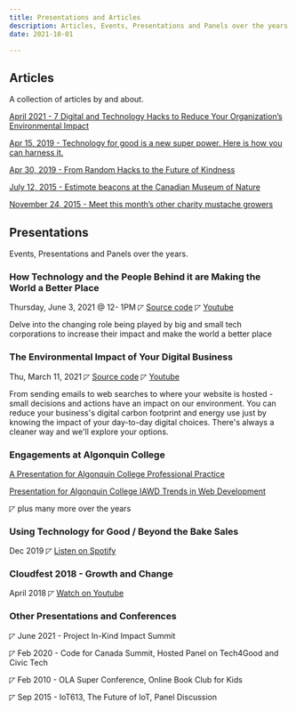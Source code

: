 ```yaml
---
title: Presentations and Articles
description: Articles, Events, Presentations and Panels over the years.
date: 2021-10-01

---
```


## Articles

A collection of articles by and about. 

[April 2021 - 7 Digital and Technology Hacks to Reduce Your Organization’s Environmental Impact](https://blog.rebel.com/digital-and-tech-hacks-to-reduce-enviro-impact/)

[Apr 15, 2019 - Technology for good is a new super power. Here is how you can harness it.](https://obj.ca/index.php/article/technology-good-new-super-power-here-how-you-can-harness-it)

[Apr 30, 2019 - From Random Hacks to the Future of Kindness](https://medium.com/nomadic-labs/from-random-hacks-to-the-future-of-kindness-c7c774b4836f)

[July 12, 2015 - Estimote beacons at the Canadian Museum of Nature](https://www.linkedin.com/pulse/estimote-beacons-canadian-museum-nature-brett-tackaberry/)

[November 24, 2015 - Meet this month’s other charity mustache growers](https://apt613.ca/meet-this-months-other-charity-mustache-growers/)

## Presentations
Events, Presentations and Panels over the years. 

### How Technology and the People Behind it are Making the World a Better Place

Thursday, June 3, 2021 @ 12- 1PM ◸ [Source code](https://github.com/tackaberry/impact-hub-bbl-tech4good) ◸ [Youtube](https://www.youtube.com/watch?v=2glz65XJmPM)

Delve into the changing role being played by big and small tech corporations to increase their impact and make the world a better place

### The Environmental Impact of Your Digital Business

Thu, March 11, 2021  ◸ [Source code](https://github.com/tackaberry/envirocentre-environmental-impact-of-your-digital-business) ◸ [Youtube](https://www.youtube.com/watch?v=zvnVRg-Bi8A)

From sending emails to web searches to where your website is hosted - small decisions and actions have an impact on our environment. You can reduce your business's digital carbon footprint and energy use just by knowing the impact of your day-to-day digital choices. There's always a cleaner way and we'll explore your options.

### Engagements at Algonquin College

[A Presentation for Algonquin College Professional Practice](https://github.com/tackaberry/algonquin-professional-practice)

[Presentation for Algonquin College IAWD Trends in Web Development](https://github.com/tackaberry/algonquin-iawd-trends-web-development)

◸ plus many more over the years

### Using Technology for Good / Beyond the Bake Sales

Dec 2019 ◸ [Listen on Spotify](https://open.spotify.com/episode/2hGlZnJummZdXBrkCbMITa)

### Cloudfest 2018 - Growth and Change

April 2018 ◸ [Watch on Youtube](https://www.youtube.com/watch?v=d_hBpjvuPXY)

### Other Presentations and Conferences

◸ June 2021 -  Project In-Kind Impact Summit

◸ Feb 2020 - Code for Canada Summit, Hosted Panel on Tech4Good and Civic Tech

◸ Feb 2010 - OLA Super Conference, Online Book Club for Kids

◸ Sep 2015 - IoT613, The Future of IoT, Panel Discussion


